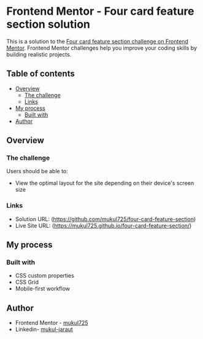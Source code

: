 # Frontend Mentor - Four card feature section solution

This is a solution to the [Four card feature section challenge on Frontend Mentor](https://www.frontendmentor.io/challenges/four-card-feature-section-weK1eFYK). Frontend Mentor challenges help you improve your coding skills by building realistic projects.

## Table of contents

- [Overview](#overview)
  - [The challenge](#the-challenge)
  - [Links](#links)
- [My process](#my-process)
  - [Built with](#built-with)
- [Author](#author)

## Overview

### The challenge

Users should be able to:

- View the optimal layout for the site depending on their device's screen size

### Links

- Solution URL: (https://github.com/mukul725/four-card-feature-section)
- Live Site URL: (https://mukul725.github.io/four-card-feature-section/)

## My process

### Built with

- CSS custom properties
- CSS Grid
- Mobile-first workflow

## Author

- Frontend Mentor - [mukul725](https://www.frontendmentor.io/profile/mukul725)
- Linkedin- [mukul-jaraut](https://www.linkedin.com/in/mukul-jaraut/)

